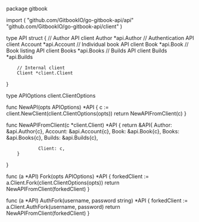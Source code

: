 package gitbook

import (
        "github.com/GitbookIO/go-gitbook-api/api"
        "github.com/GitbookIO/go-gitbook-api/client"
)

type API struct {
        // Author API client
        Author *api.Author
        // Authentication API client
        Account *api.Account
        // Individual book API client
        Book *api.Book
        // Book listing API client
        Books *api.Books
        // Builds API client
        Builds *api.Builds

        // Internal client
        Client *client.Client
}

type APIOptions client.ClientOptions

func NewAPI(opts APIOptions) *API {
        c := client.NewClient(client.ClientOptions(opts))
        return NewAPIFromClient(c)
}

func NewAPIFromClient(c *client.Client) *API {
        return &API{
                Author:  &api.Author{c},
                Account: &api.Account{c},
                Book:    &api.Book{c},
                Books:   &api.Books{c},
                Builds:  &api.Builds{c},

                Client: c,
        }
}

func (a *API) Fork(opts APIOptions) *API {
        forkedClient := a.Client.Fork(client.ClientOptions(opts))
        return NewAPIFromClient(forkedClient)
}

func (a *API) AuthFork(username, password string) *API {
        forkedClient := a.Client.AuthFork(username, password)
        return NewAPIFromClient(forkedClient)
}
